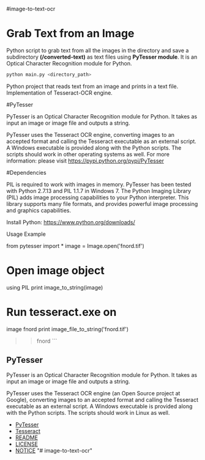 #image-to-text-ocr

# Grab Text from an Image

Python script to grab text from all the images in the directory and save a subdirectory **(/converted-text)** as text files using **PyTesser module**. It is an Optical Character Recognition module for Python.

```python
python main.py <directory_path>
```

Python project that reads text from an image and prints in a text file. Implementation of Tesseract-OCR engine.

#PyTesser

PyTesser is an Optical Character Recognition module for Python. It takes as input an image or image file and outputs a string.

PyTesser uses the Tesseract OCR engine, converting images to an accepted format and calling the Tesseract executable as an external script. A Windows executable is provided along with the Python scripts. The scripts should work in other operating systems as well. For more information: please visit https://pypi.python.org/pypi/PyTesser

#Dependencies

PIL is required to work with images in memory. PyTesser has been tested with Python 2.7.13 and PIL 1.1.7 in Windows 7. The Python Imaging Library (PIL) adds image processing capabilities to your Python interpreter. This library supports many file formats, and provides powerful image processing and graphics capabilities.

Install Python: https://www.python.org/downloads/

Usage Example


from pytesser import * 
image = 
Image.open('fnord.tif') 
# Open image object 
using PIL print 
image_to_string(image) 
# Run tesseract.exe on 
image fnord print 
image_file_to_string('fnord.tif') 
>>fnord ```




## PyTesser
PyTesser is an Optical Character Recognition module for Python. It takes 
as input an image or image file and outputs a string.

PyTesser uses the Tesseract OCR engine (an Open Source project at Google), 
converting images to an accepted format and calling the Tesseract 
executable as an external script. A Windows executable is provided 
along with the Python scripts. The scripts should work in Linux as well. 

+ [PyTesser](http://code.google.com/p/pytesser/)
+ [Tesseract](http://code.google.com/p/tesseract-ocr/)
+ [README](/pytesser/README)
+ [LICENSE](/pytesser/LICENSE)
+ [NOTICE](/pytesser/NOTICE)
"# image-to-text-ocr" 
